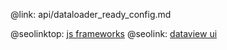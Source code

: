 @link: api/dataloader_ready_config.md

@seolinktop: [js frameworks](https://webix.com)
@seolink: [dataview ui](https://webix.com/widget/dataview/)